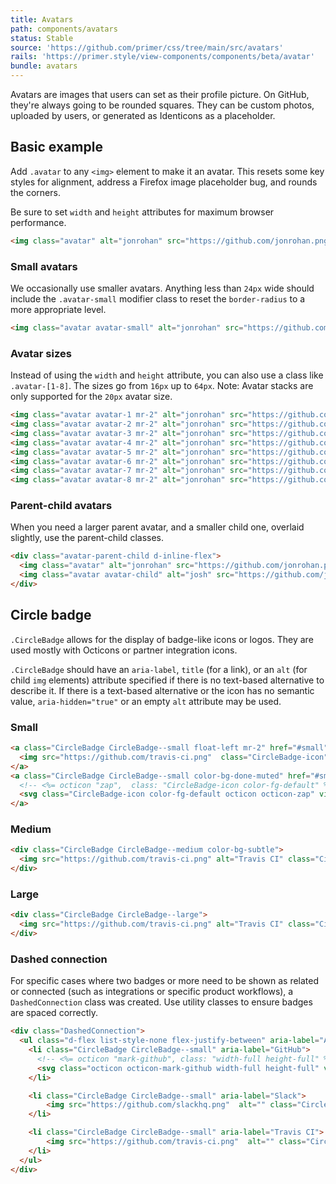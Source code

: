 ```yaml
---
title: Avatars
path: components/avatars
status: Stable
source: 'https://github.com/primer/css/tree/main/src/avatars'
rails: 'https://primer.style/view-components/components/beta/avatar'
bundle: avatars
---
```


Avatars are images that users can set as their profile picture. On GitHub, they're always going to be rounded squares. They can be custom photos, uploaded by users, or generated as Identicons as a placeholder.

## Basic example

Add `.avatar` to any `<img>` element to make it an avatar. This resets some key styles for alignment, address a Firefox image placeholder bug, and rounds the corners.

Be sure to set `width` and `height` attributes for maximum browser performance.

```html live
<img class="avatar" alt="jonrohan" src="https://github.com/jonrohan.png?v=3&s=96" width="48" height="48" />
```

### Small avatars

We occasionally use smaller avatars. Anything less than `24px` wide should include the `.avatar-small` modifier class to reset the `border-radius` to a more appropriate level.

```html live
<img class="avatar avatar-small" alt="jonrohan" src="https://github.com/jonrohan.png?v=3&s=40" width="20" height="20" />
```

### Avatar sizes

Instead of using the `width` and `height` attribute, you can also use a class like `.avatar-[1-8]`. The sizes go from `16px` up to `64px`. Note: Avatar stacks are only supported for the `20px` avatar size.

```html live
<img class="avatar avatar-1 mr-2" alt="jonrohan" src="https://github.com/jonrohan.png?v=3&s=32" />
<img class="avatar avatar-2 mr-2" alt="jonrohan" src="https://github.com/jonrohan.png?v=3&s=40" />
<img class="avatar avatar-3 mr-2" alt="jonrohan" src="https://github.com/jonrohan.png?v=3&s=48" />
<img class="avatar avatar-4 mr-2" alt="jonrohan" src="https://github.com/jonrohan.png?v=3&s=56" />
<img class="avatar avatar-5 mr-2" alt="jonrohan" src="https://github.com/jonrohan.png?v=3&s=64" />
<img class="avatar avatar-6 mr-2" alt="jonrohan" src="https://github.com/jonrohan.png?v=3&s=80" />
<img class="avatar avatar-7 mr-2" alt="jonrohan" src="https://github.com/jonrohan.png?v=3&s=96" />
<img class="avatar avatar-8 mr-2" alt="jonrohan" src="https://github.com/jonrohan.png?v=3&s=128" />
```

### Parent-child avatars

When you need a larger parent avatar, and a smaller child one, overlaid slightly, use the parent-child classes.

```html live
<div class="avatar-parent-child d-inline-flex">
  <img class="avatar" alt="jonrohan" src="https://github.com/jonrohan.png?v=3&s=96" width="48" height="48" />
  <img class="avatar avatar-child" alt="josh" src="https://github.com/josh.png?v=3&s=40" width="20" height="20" />
</div>
```

## Circle badge

`.CircleBadge` allows for the display of badge-like icons or logos. They are used mostly with Octicons or partner integration icons.

`.CircleBadge` should have an `aria-label`, `title` (for a link), or an `alt` (for child `img` elements) attribute specified if there is no text-based alternative to describe it. If there is a text-based alternative or the icon has no semantic value, `aria-hidden="true"` or an empty `alt` attribute may be used.

### Small

```html live
<a class="CircleBadge CircleBadge--small float-left mr-2" href="#small">
  <img src="https://github.com/travis-ci.png"  class="CircleBadge-icon" alt="">
</a>
<a class="CircleBadge CircleBadge--small color-bg-done-muted" href="#small">
  <!-- <%= octicon "zap",  class: "CircleBadge-icon color-fg-default" %> -->
  <svg class="CircleBadge-icon color-fg-default octicon octicon-zap" viewBox="0 0 10 16" version="1.1" width="10" height="16" aria-hidden="true"><path fill-rule="evenodd" d="M10 7H6l3-7-9 9h4l-3 7 9-9z"></path></svg>
</a>
```

### Medium

```html live
<div class="CircleBadge CircleBadge--medium color-bg-subtle">
  <img src="https://github.com/travis-ci.png" alt="Travis CI" class="CircleBadge-icon" />
</div>
```

### Large

```html live
<div class="CircleBadge CircleBadge--large">
  <img src="https://github.com/travis-ci.png" alt="Travis CI" class="CircleBadge-icon" />
</div>
```

### Dashed connection

For specific cases where two badges or more need to be shown as related or connected (such as integrations or specific product workflows), a `DashedConnection` class was created. Use utility classes to ensure badges are spaced correctly.

```html live
<div class="DashedConnection">
  <ul class="d-flex list-style-none flex-justify-between" aria-label="A sample GitHub workflow">
    <li class="CircleBadge CircleBadge--small" aria-label="GitHub">
      <!-- <%= octicon "mark-github", class: "width-full height-full" %> -->
      <svg class="octicon octicon-mark-github width-full height-full" viewBox="0 0 16 16" version="1.1" width="16" height="16" aria-hidden="true"><path fill-rule="evenodd" d="M8 0C3.58 0 0 3.58 0 8c0 3.54 2.29 6.53 5.47 7.59.4.07.55-.17.55-.38 0-.19-.01-.82-.01-1.49-2.01.37-2.53-.49-2.69-.94-.09-.23-.48-.94-.82-1.13-.28-.15-.68-.52-.01-.53.63-.01 1.08.58 1.23.82.72 1.21 1.87.87 2.33.66.07-.52.28-.87.51-1.07-1.78-.2-3.64-.89-3.64-3.95 0-.87.31-1.59.82-2.15-.08-.2-.36-1.02.08-2.12 0 0 .67-.21 2.2.82.64-.18 1.32-.27 2-.27.68 0 1.36.09 2 .27 1.53-1.04 2.2-.82 2.2-.82.44 1.1.16 1.92.08 2.12.51.56.82 1.27.82 2.15 0 3.07-1.87 3.75-3.65 3.95.29.25.54.73.54 1.48 0 1.07-.01 1.93-.01 2.2 0 .21.15.46.55.38A8.013 8.013 0 0 0 16 8c0-4.42-3.58-8-8-8z"></path></svg>
    </li>

    <li class="CircleBadge CircleBadge--small" aria-label="Slack">
        <img src="https://github.com/slackhq.png"  alt="" class="CircleBadge-icon">
    </li>

    <li class="CircleBadge CircleBadge--small" aria-label="Travis CI">
        <img src="https://github.com/travis-ci.png"  alt="" class="CircleBadge-icon">
    </li>
  </ul>
</div>
```
